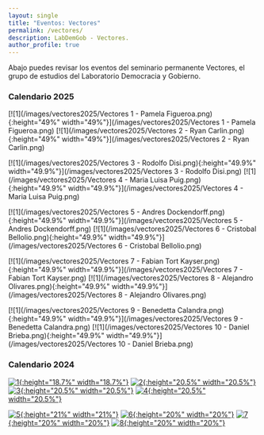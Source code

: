 ```yaml
---
layout: single
title: "Eventos: Vectores"
permalink: /vectores/
description: LabDemGob - Vectores.
author_profile: true
---
```



Abajo puedes revisar los eventos del seminario permanente Vectores, el grupo de estudios del Laboratorio Democracia y Gobierno.


### Calendario 2025

[![1](/images/vectores2025/Vectores 1 - Pamela Figueroa.png){:height="49%" width="49%"}](/images/vectores2025/Vectores 1 - Pamela Figueroa.png)  [![1](/images/vectores2025/Vectores 2 - Ryan Carlin.png){:height="49%" width="49%"}](/images/vectores2025/Vectores 2 - Ryan Carlin.png) 

[![1](/images/vectores2025/Vectores 3 - Rodolfo Disi.png){:height="49.9%" width="49.9%"}](/images/vectores2025/Vectores 3 - Rodolfo Disi.png)  [![1](/images/vectores2025/Vectores 4 - Maria Luisa Puig.png){:height="49.9%" width="49.9%"}](/images/vectores2025/Vectores 4 - Maria Luisa Puig.png) 

[![1](/images/vectores2025/Vectores 5 - Andres Dockendorff.png){:height="49.9%" width="49.9%"}](/images/vectores2025/Vectores 5 - Andres Dockendorff.png)  [![1](/images/vectores2025/Vectores 6 - Cristobal Bellolio.png){:height="49.9%" width="49.9%"}](/images/vectores2025/Vectores 6 - Cristobal Bellolio.png) 

[![1](/images/vectores2025/Vectores 7 - Fabian Tort Kayser.png){:height="49.9%" width="49.9%"}](/images/vectores2025/Vectores 7 - Fabian Tort Kayser.png)  [![1](/images/vectores2025/Vectores 8 - Alejandro Olivares.png){:height="49.9%" width="49.9%"}](/images/vectores2025/Vectores 8 - Alejandro Olivares.png) 

[![1](/images/vectores2025/Vectores 9 - Benedetta Calandra.png){:height="49.9%" width="49.9%"}](/images/vectores2025/Vectores 9 - Benedetta Calandra.png)  [![1](/images/vectores2025/Vectores 10 - Daniel Brieba.png){:height="49.9%" width="49.9%"}](/images/vectores2025/Vectores 10 - Daniel Brieba.png) 



### Calendario 2024

[![1](/vectores/2024-01.png){:height="18.7%" width="18.7%"}](/vectores/2024-01.png) [![2](/vectores/20240508.png){:height="20.5%" width="20.5%"}](/vectores/20240508.png) [![3](/vectores/20240529.png){:height="20.5%" width="20.5%"}](/vectores/20240529.png) [![4](/vectores/20240605.png){:height="20.5%" width="20.5%"}](/vectores/20240605.png)

[![5](/vectores/20240612.png){:height="21%" width="21%"}](/vectores/20240612.png) [![6](/vectores/20240627.png){:height="20%" width="20%"}](/vectores/20240627.png) [![7](/vectores/20240703.png){:height="20%" width="20%"}](/vectores/20240703.png) [![8](/vectores/20240711.png){:height="20%" width="20%"}](/vectores/20240711.png)
